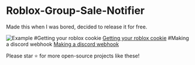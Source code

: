 # Roblox-Group-Sale-Notifier
Made this when I was bored, decided to release it for free.

![Example](https://i.imgur.com/yqeKQD6.png)
#Getting your roblox cookie
[Getting your roblox cookie](https://ro.py.jmk.gg/dev/roblosecurity/)
#Making a discord webhook
[Making a discord webhook](https://www.youtube.com/watch?v=i2j4HBFrgEE)

Please star ⭐ for more open-source projects like these!
